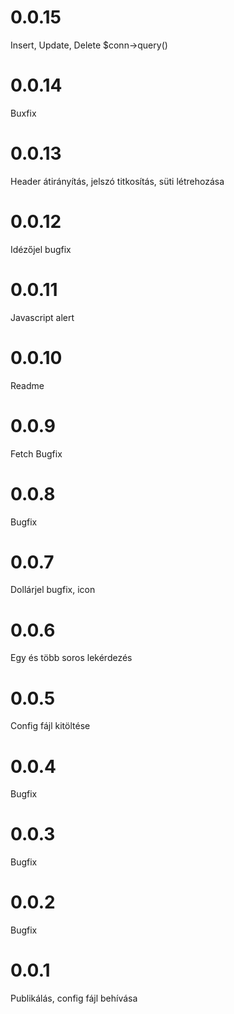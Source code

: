 # 0.0.15

Insert, Update, Delete $conn->query()

# 0.0.14

Buxfix

# 0.0.13

Header átirányítás, jelszó titkosítás, süti létrehozása

# 0.0.12

Idézőjel bugfix

# 0.0.11

Javascript alert

# 0.0.10

Readme

# 0.0.9

Fetch Bugfix

# 0.0.8

Bugfix

# 0.0.7

Dollárjel bugfix, icon

# 0.0.6

Egy és több soros lekérdezés

# 0.0.5

Config fájl kitöltése

# 0.0.4

Bugfix

# 0.0.3

Bugfix

# 0.0.2

Bugfix

# 0.0.1

Publikálás, config fájl behívása